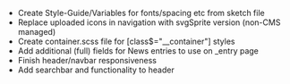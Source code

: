 <!-- markdownlint-disable -->
* Create Style-Guide/Variables for fonts/spacing etc from sketch file
* Replace uploaded icons in navigation with svgSprite version (non-CMS managed)
* Create container.scss file for [class$="__container"] styles
* Add additional (full) fields for News entries to use on _entry page
* Finish header/navbar responsiveness
* Add searchbar and functionality to header